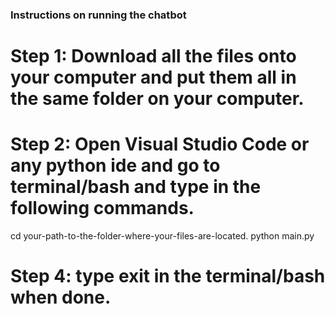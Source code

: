### Instructions on running the chatbot

# Step 1: Download all the files onto your computer and put them all in the same folder on your computer.
# Step 2: Open Visual Studio Code or any python ide and go to terminal/bash and type in the following commands.

cd your-path-to-the-folder-where-your-files-are-located.
python main.py

# Step 4: type exit in the terminal/bash when done. 
